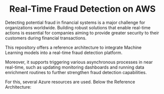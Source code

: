 <h1 align="center">Real-Time Fraud Detection on AWS </h1>

Detecting potential fraud in financial systems is a major challenge for organizations worldwide. Building robust solutions that enable real-time actions is essential for companies aiming to provide greater security to their customers during financial transactions.

This repository offers a reference architecture to integrate Machine Learning models into a real-time fraud detection platform.

Moreover, it supports triggering various asynchronous processes in near real-time, such as updating monitoring dashboards and running data enrichment routines to further strengthen fraud detection capabilities.

For this, several Azure resources are used. Below the Reference Architecture: